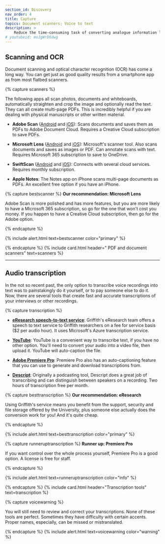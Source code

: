 ```yaml
---
section_id: Discovery
nav_order: 4
title: Capture
topics: Document scanners; Voice to text
description: >
    Reduce the time-consuming task of converting analogue information like printed text and recorded voices into a digital format for analysis.
# youtubeid: moJgWrD6dwg
---
```


## Scanning and OCR

Document scanning and optical character recognition (OCR) has come a long way. You can get just as good quality results from a smartphone app as from most flatbed scanners.

{% capture scanners %}

The following apps all scan photos, documents and whiteboards, automatically straighten and crop the image and optionally read the text. They can all create multi-page PDFs. This is incredibly helpful if you are dealing with physical manuscripts or other written material.

- **Adobe Scan** ([Android](https://play.google.com/store/apps/details?id=com.adobe.scan.android&hl=en_US) and [iOS](https://apps.apple.com/us/app/id1199564834)): Scans documents and saves them as PDFs to Adobe Document Cloud. Requires a Creative Cloud subscription to save PDFs. 

- **Microsoft Lens** ([Android](https://play.google.com/store/apps/details?id=com.microsoft.office.officelens&hl=en_AU&gl=US) and [iOS](https://apps.apple.com/au/app/microsoft-office-lens-pdf-scan/id975925059)): Microsoft's scanner tool. Also scans documents and saves as images or PDF. Can annotate scans with text. Requires Microsoft 365 subscription to save to OneDrive. 

- **SwiftScan** ([Android](https://play.google.com/store/apps/details?id=net.doo.snap&hl=en_AU&gl=US) and [iOS](https://apps.apple.com/us/app/swiftscan-document-scanner/id834854351)): Connects with several cloud services. Requires monthly subscription. 

- **Apple Notes**: The Notes app on iPhone scans multi-page documents as PDFs. An excellent free option if you have an iPhone.

{% capture bestscanner %}
**Our recommendation: Microsoft Lens**

Adobe Scan is more polished and has more features, but you are more likely to have a Microsoft 365 subscription, so go for the one that won't cost you money. If you happen to have a Creative Cloud subscription, then go for the Adobe option.

{% endcapture %}

{% include alert.html text=bestscanner color="primary" %}

{% endcapture %}
{% include card.html header="<i class='fas fa-file-pdf'></i> PDF and document scanners" text=scanners %}

----

## Audio transcription

In the not so recent past, the only option to transcribe voice recordings into text was to painstakingly do it yourself, or to pay someone else to do it. Now, there are several tools that create fast and accurate transcriptions of your interviews or other recordings.

{% capture transcription %}

- **[eResearch speech-to-text service](https://www.griffith.edu.au/eresearch-services/speech-to-text)**: Griffith's eResearch team offers a speech to text service to Griffith researchers on a fee for service basis ($2 per audio hour). It uses Microsoft's Azure transcription service.

- **[YouTube](https://www.youtube.com)**: YouTube is a convenient way to transcribe text, if you have no other option. You'll need to convert your audio into a video file, then upload it. YouTube will auto-caption the file.

- **[Adobe Premiere Pro](https://www.adobe.com)**: Premiere Pro also has an auto-captioning feature that you can use to generate and download transcriptions from.

- **[Descript](https://www.descript.com)**: Originally a podcasting tool, Descript does a great job of transcribing and can distinguish between speakers on a recording. Two hours of transcription free per month.

{% capture besttranscription %}
**Our recommendation: eResearch**

Using Griffith's service means you benefit from the support, security and file storage offered by the University, plus someone else actually does the conversion work for you! And it's quite cheap.

{% endcapture %}

{% include alert.html text=besttranscription color="primary" %}

{% capture runneruptranscription %}
**Runner up: Premiere Pro**

If you want control over the whole process yourself, Premiere Pro is a good option. A license is free for staff. 

{% endcapture %}

{% include alert.html text=runneruptranscription color="info" %}

{% endcapture %}
{% include card.html header="Transcription tools" text=transcription %}

{% capture voicewarning %}

You will still need to review and correct your transcriptions. None of these tools are perfect. Sometimes they have difficulty with certain accents. Proper names, especially, can be missed or mistranslated.

{% endcapture %}
{% include alert.html text=voicewarning color="warning" %}
